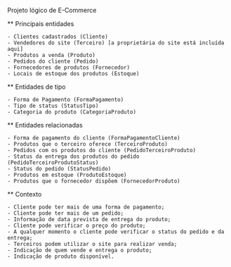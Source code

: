 Projeto lógico de E-Commerce

** Principais entidades

	- Clientes cadastrados (Cliente)
	- Vendedores do site (Terceiro) [a proprietária do site está incluída aqui]
	- Produtos a venda (Produto)
	- Pedidos do cliente (Pedido)
	- Fornecedores de produtos (Fornecedor)
	- Locais de estoque dos produtos (Estoque)

** Entidades de tipo

	- Forma de Pagamento (FormaPagamento)
	- Tipo de status (StatusTipo)
	- Categoria do produto (CategoriaProduto)

** Entidades relacionadas

	- Forma de pagamento do cliente (FormaPagamentoCliente)
	- Produtos que o terceiro oferece (TerceiroProduto)
	- Pedidos com os produtos do cliente (PedidoTerceiroProduto)
	- Status da entrega dos produtos do pedido (PedidoTerceiroProdutoStatus)
	- Status do pedido (StatusPedido)
	- Produtos em estoque (ProdutoEstoque)
	- Produtos que o fornecedor dispõem (FornecedorProduto)

** Contexto

	- Cliente pode ter mais de uma forma de pagamento;
	- Cliente pode ter mais de um pedido;
	- Informação de data prevista de entrega do produto;
	- Cliente pode verificar o preço do produto;
	- A qualquer momento o cliente pode verificar o status do pedido e da entrega;
	- Terceiros podem utilizar o site para realizar venda;
	- Indicação de quem vende e entrega o produto;
	- Indicação de produto disponível.